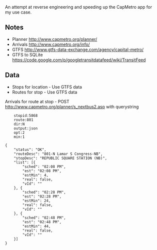 An attempt at reverse engineering and speeding up the CapMetro app for my use case.

Notes
--

- Planner http://www.capmetro.org/planner/
- Arrivals http://www.capmetro.org/info/
- GTFS http://www.gtfs-data-exchange.com/agency/capital-metro/
- GTFS to SQLite https://code.google.com/p/googletransitdatafeed/wiki/TransitFeed

Data
--

- Stops for location - Use GTFS data
- Routes for stop - Use GTFS data

Arrivals for route at stop - POST http://www.capmetro.org/planner/s_nextbus2.asp with querystring

```
    stopid:5868
    route:801
    dir:N
    output:json
    opt:2
    min:1
```

```
{
    "status": "OK",
    "routeDesc": "801-N Lamar S Congress-NB",
    "stopDesc": "REPUBLIC SQUARE STATION (NB)",
    "list": [{
        "sched": "02:08 PM",
        "est": "02:08 PM",
        "estMin": 4,
        "real": false,
        "vId": ""
    }, {
        "sched": "02:28 PM",
        "est": "02:28 PM",
        "estMin": 24,
        "real": false,
        "vId": ""
    }, {
        "sched": "02:48 PM",
        "est": "02:48 PM",
        "estMin": 44,
        "real": false,
        "vId": ""
    }]
}
```
